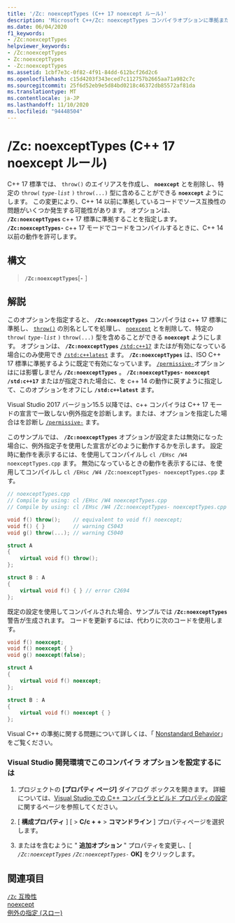 ```yaml
---
title: '/Zc: noexceptTypes (C++ 17 noexcept ルール)'
description: 'Microsoft C++/Zc: noexceptTypes コンパイラオプションに準拠または緩やかに対応する C++ 17 noexcept のソースコードの互換性について説明します。'
ms.date: 06/04/2020
f1_keywords:
- /Zc:noexceptTypes
helpviewer_keywords:
- /Zc:noexceptTypes
- Zc:noexceptTypes
- -Zc:noexceptTypes
ms.assetid: 1cbf7e3c-0f82-4f91-84dd-612bcf26d2c6
ms.openlocfilehash: c15d4203f343eced7c112757b2665aa71a982c7c
ms.sourcegitcommit: 25f6d52eb9e5d84bd0218c46372db85572af81da
ms.translationtype: MT
ms.contentlocale: ja-JP
ms.lasthandoff: 11/10/2020
ms.locfileid: "94448504"
---
```

# <a name="zcnoexcepttypes-c17-noexcept-rules"></a>/Zc: noexceptTypes (C++ 17 noexcept ルール)

C++ 17 標準では、 `throw()` のエイリアスを作成し、 **`noexcept`** とを削除し、特定の `throw(` *`type-list`* `)` `throw(...)` 型に含めることができる **`noexcept`** ようにします。 この変更により、C++ 14 以前に準拠しているコードでソース互換性の問題がいくつか発生する可能性があります。 オプションは、 **`/Zc:noexceptTypes`** c++ 17 標準に準拠することを指定します。 **`/Zc:noexceptTypes-`**  c++ 17 モードでコードをコンパイルするときに、C++ 14 以前の動作を許可します。

## <a name="syntax"></a>構文

> **`/Zc:noexceptTypes`**\[**`-`** ]

## <a name="remarks"></a>解説

このオプションを指定すると、 **`/Zc:noexceptTypes`** コンパイラは c++ 17 標準に準拠し、 [`throw()`](../../cpp/exception-specifications-throw-cpp.md) の別名としてを処理し、 [`noexcept`](../../cpp/noexcept-cpp.md) とを削除して、特定の `throw(` *`type-list`* `)` `throw(...)` 型を含めることができる **`noexcept`** ようにします。 オプションは、 **`/Zc:noexceptTypes`** [`/std:c++17`](std-specify-language-standard-version.md) またはが有効になっている場合にのみ使用でき [`/std:c++latest`](std-specify-language-standard-version.md) ます。 **`/Zc:noexceptTypes`** は、ISO C++ 17 標準に準拠するように既定で有効になっています。 [`/permissive-`](permissive-standards-conformance.md)オプションはには影響しません **`/Zc:noexceptTypes`** 。 **`/Zc:noexceptTypes-`** **`noexcept`** **`/std:c++17`** またはが指定された場合に、を c++ 14 の動作に戻すように指定して、このオプションをオフにし **`/std:c++latest`** ます。

Visual Studio 2017 バージョン15.5 以降では、c++ コンパイラは C++ 17 モードの宣言で一致しない例外指定を診断します。または、オプションを指定した場合はを診断し [`/permissive-`](permissive-standards-conformance.md) ます。

このサンプルでは、 **`/Zc:noexceptTypes`** オプションが設定または無効になった場合に、例外指定子を使用した宣言がどのように動作するかを示します。 設定時に動作を表示するには、を使用してコンパイルし `cl /EHsc /W4 noexceptTypes.cpp` ます。 無効になっているときの動作を表示するには、を使用してコンパイルし `cl /EHsc /W4 /Zc:noexceptTypes- noexceptTypes.cpp` ます。

```cpp
// noexceptTypes.cpp
// Compile by using: cl /EHsc /W4 noexceptTypes.cpp
// Compile by using: cl /EHsc /W4 /Zc:noexceptTypes- noexceptTypes.cpp

void f() throw();    // equivalent to void f() noexcept;
void f() { }         // warning C5043
void g() throw(...); // warning C5040

struct A
{
    virtual void f() throw();
};

struct B : A
{
    virtual void f() { } // error C2694
};
```

既定の設定を使用してコンパイルされた場合、サンプルでは **`/Zc:noexceptTypes`** 警告が生成されます。 コードを更新するには、代わりに次のコードを使用します。

```cpp
void f() noexcept;
void f() noexcept { }
void g() noexcept(false);

struct A
{
    virtual void f() noexcept;
};

struct B : A
{
    virtual void f() noexcept { }
};
```

Visual C++ の準拠に関する問題について詳しくは、「 [Nonstandard Behavior](../../cpp/nonstandard-behavior.md)」をご覧ください。

### <a name="to-set-this-compiler-option-in-the-visual-studio-development-environment"></a>Visual Studio 開発環境でこのコンパイラ オプションを設定するには

1. プロジェクトの **[プロパティ ページ]** ダイアログ ボックスを開きます。 詳細については、[Visual Studio での C++ コンパイラとビルド プロパティの設定](../working-with-project-properties.md)に関するページを参照してください。

1. [ **構成プロパティ** ] [  >  **C/c + +**  >  **コマンドライン** ] プロパティページを選択します。

1. またはを含むように " **追加オプション** " プロパティを変更し、[ *`/Zc:noexceptTypes`* *`/Zc:noexceptTypes-`* **OK]** をクリックします。

## <a name="see-also"></a>関連項目

[`/Zc` 互換性](zc-conformance.md)\
[noexcept](../../cpp/noexcept-cpp.md)\
[例外の指定 (スロー)](../../cpp/exception-specifications-throw-cpp.md)
